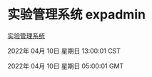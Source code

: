# 实验管理系统 expadmin
[实验管理系统](http://59.174.26.18:56808/expadmin-782313d2-e1b1-4ea7-932e-3a55e6a1a4d0/)

2022年 04月 10日 星期日 13:00:01 CST

2022年 04月 10日 星期日 05:00:01 GMT
